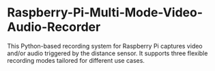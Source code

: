 # Raspberry-Pi-Multi-Mode-Video-Audio-Recorder
This Python-based recording system for Raspberry Pi captures video and/or audio triggered by the distance sensor. It supports three flexible recording modes tailored for different use cases.
